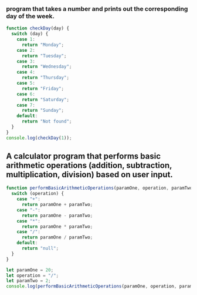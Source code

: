 ### program that takes a number and prints out the corresponding day of the week.

```js
function checkDay(day) {
  switch (day) {
    case 1:
      return "Monday";
    case 2:
      return "Tuesday";
    case 3:
      return "Wednesday";
    case 4:
      return "Thursday";
    case 5:
      return "Friday";
    case 6:
      return "Saturday";
    case 7:
      return "Sunday";
    default:
      return "Not found";
  }
}
console.log(checkDay(1));
```

## A calculator program that performs basic arithmetic operations (addition, subtraction, multiplication, division) based on user input.

```js
function performBasicArithmeticOperations(paramOne, operation, paramTwo) {
  switch (operation) {
    case "+":
      return paramOne + paramTwo;
    case "-":
      return paramOne - paramTwo;
    case "*":
      return paramOne * paramTwo;
    case "/":
      return paramOne / paramTwo;
    default:
      return "null";
  }
}

let paramOne = 20;
let operation = "/";
let paramTwo = 2;
console.log(performBasicArithmeticOperations(paramOne, operation, paramTwo));
```

